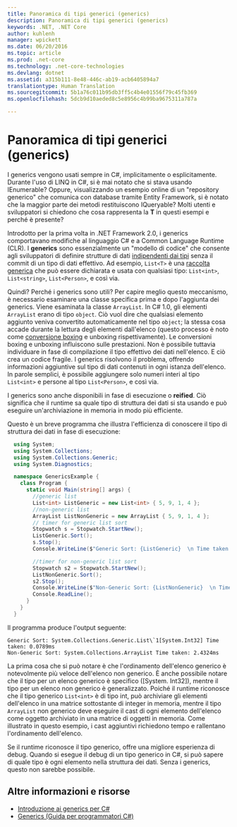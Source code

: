 ```yaml
---
title: Panoramica di tipi generici (generics)
description: Panoramica di tipi generici (generics)
keywords: .NET, .NET Core
author: kuhlenh
manager: wpickett
ms.date: 06/20/2016
ms.topic: article
ms.prod: .net-core
ms.technology: .net-core-technologies
ms.devlang: dotnet
ms.assetid: a315b111-8e48-446c-ab19-acb6405894a7
translationtype: Human Translation
ms.sourcegitcommit: 5b1a76c011b95db3ff5c4b4e01556f79c45fb369
ms.openlocfilehash: 5dcb9d10aeded8c5e8956c4b99ba9675311a787a

---
```


# <a name="generic-types-generics-overview"></a>Panoramica di tipi generici (generics)

I generics vengono usati sempre in C#, implicitamente o esplicitamente. Durante l'uso di LINQ in C#, si è mai notato che si stava usando IEnumerable<T>? Oppure, visualizzando un esempio online di un "repository generico" che comunica con database tramite Entity Framework, si è notato che la maggior parte dei metodi restituiscono IQueryable<T>? Molti utenti e sviluppatori si chiedono che cosa rappresenta la **T** in questi esempi e perché è presente?

Introdotto per la prima volta in .NET Framework 2.0, i generics comportavano modifiche al linguaggio C# e a Common Language Runtime (CLR). I **generics** sono essenzialmente un "modello di codice" che consente agli sviluppatori di definire strutture di dati [indipendenti dai tipi](https://msdn.microsoft.com/library/hbzz1a9a.aspx) senza il commit di un tipo di dati effettivo. Ad esempio, `List<T>` è una [raccolta generica](https://msdn.microsoft.com/library/System.Collections.Generic.aspx) che può essere dichiarata e usata con qualsiasi tipo: `List<int>`, `List<string>`, `List<Person>`, e così via.

Quindi? Perché i generics sono utili? Per capire meglio questo meccanismo, è necessario esaminare una classe specifica prima e dopo l'aggiunta dei generics. Viene esaminata la classe `ArrayList`. In C# 1.0, gli elementi `ArrayList` erano di tipo `object`. Ciò vuol dire che qualsiasi elemento aggiunto veniva convertito automaticamente nel tipo `object`; la stessa cosa accade durante la lettura degli elementi dall'elenco (questo processo è noto come [conversione boxing](https://msdn.microsoft.com/library/yz2be5wk.aspx) e unboxing rispettivamente). Le conversioni boxing e unboxing influiscono sulle prestazioni. Non è possibile tuttavia individuare in fase di compilazione il tipo effettivo dei dati nell'elenco. E ciò crea un codice fragile. I generics risolvono il problema, offrendo informazioni aggiuntive sul tipo di dati contenuti in ogni istanza dell'elenco. In parole semplici, è possibile aggiungere solo numeri interi al tipo `List<int>` e persone al tipo `List<Person>`, e così via.

I generics sono anche disponibili in fase di esecuzione o **reified**. Ciò significa che il runtime sa quale tipo di struttura dei dati si sta usando e può eseguire un'archiviazione in memoria in modo più efficiente.

Questo è un breve programma che illustra l'efficienza di conoscere il tipo di struttura dei dati in fase di esecuzione:

```cs
  using System;
  using System.Collections;
  using System.Collections.Generic;
  using System.Diagnostics;

  namespace GenericsExample {
    class Program {
      static void Main(string[] args) {
        //generic list
        List<int> ListGeneric = new List<int> { 5, 9, 1, 4 };
        //non-generic list
        ArrayList ListNonGeneric = new ArrayList { 5, 9, 1, 4 };
        // timer for generic list sort
        Stopwatch s = Stopwatch.StartNew();
        ListGeneric.Sort();
        s.Stop();
        Console.WriteLine($"Generic Sort: {ListGeneric}  \n Time taken: {s.Elapsed.TotalMilliseconds}ms");

        //timer for non-generic list sort
        Stopwatch s2 = Stopwatch.StartNew();
        ListNonGeneric.Sort();
        s2.Stop();
        Console.WriteLine($"Non-Generic Sort: {ListNonGeneric}  \n Time taken: {s2.Elapsed.TotalMilliseconds}ms");
        Console.ReadLine();
      }
    }
  }

```

Il programma produce l'output seguente:

```console
Generic Sort: System.Collections.Generic.List\`1[System.Int32] Time taken: 0.0789ms
Non-Generic Sort: System.Collections.ArrayList Time taken: 2.4324ms

```

La prima cosa che si può notare è che l'ordinamento dell'elenco generico è notevolmente più veloce dell'elenco non generico. È anche possibile notare che il tipo per un elenco generico è specifico ([System. Int32]), mentre il tipo per un elenco non generico è generalizzato. Poiché il runtime riconosce che il tipo generico `List<int>` è di tipo int, può archiviare gli elementi dell'elenco in una matrice sottostante di integer in memoria, mentre il tipo `ArrayList` non generico deve eseguire il cast di ogni elemento dell'elenco come oggetto archiviato in una matrice di oggetti in memoria. Come illustrato in questo esempio, i cast aggiuntivi richiedono tempo e rallentano l'ordinamento dell'elenco.

Se il runtime riconosce il tipo generico, offre una migliore esperienza di debug. Quando si esegue il debug di un tipo generico in C#, si può sapere di quale tipo è ogni elemento nella struttura dei dati. Senza i generics, questo non sarebbe possibile.

## <a name="further-reading-and-resources"></a>Altre informazioni e risorse

*   [Introduzione ai generics per C#](https://msdn.microsoft.com/library/ms379564.aspx)
*   [Generics (Guida per programmatori C#)](https://msdn.microsoft.com/library/512aeb7t.aspx)



<!--HONumber=Nov16_HO1-->


